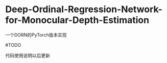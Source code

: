 # Deep-Ordinal-Regression-Network-for-Monocular-Depth-Estimation
一个DORN的PyTorch版本实现


#TODO

代码使用说明以后更新
